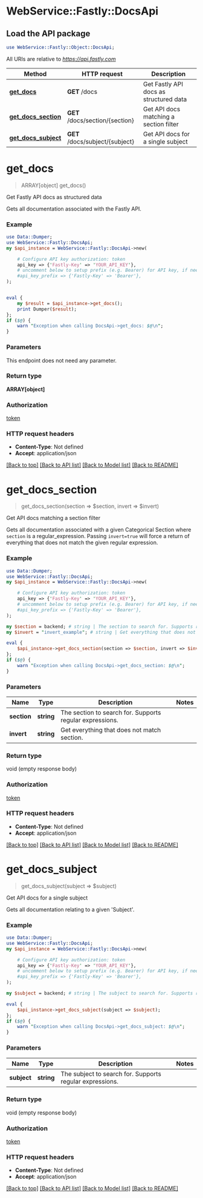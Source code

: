 # WebService::Fastly::DocsApi

## Load the API package
```perl
use WebService::Fastly::Object::DocsApi;
```

All URIs are relative to *https://api.fastly.com*

Method | HTTP request | Description
------------- | ------------- | -------------
[**get_docs**](DocsApi.md#get_docs) | **GET** /docs | Get Fastly API docs as structured data
[**get_docs_section**](DocsApi.md#get_docs_section) | **GET** /docs/section/{section} | Get API docs matching a section filter
[**get_docs_subject**](DocsApi.md#get_docs_subject) | **GET** /docs/subject/{subject} | Get API docs for a single subject


# **get_docs**
> ARRAY[object] get_docs()

Get Fastly API docs as structured data

Gets all documentation associated with the Fastly API.

### Example
```perl
use Data::Dumper;
use WebService::Fastly::DocsApi;
my $api_instance = WebService::Fastly::DocsApi->new(

    # Configure API key authorization: token
    api_key => {'Fastly-Key' => 'YOUR_API_KEY'},
    # uncomment below to setup prefix (e.g. Bearer) for API key, if needed
    #api_key_prefix => {'Fastly-Key' => 'Bearer'},
);


eval {
    my $result = $api_instance->get_docs();
    print Dumper($result);
};
if ($@) {
    warn "Exception when calling DocsApi->get_docs: $@\n";
}
```

### Parameters
This endpoint does not need any parameter.

### Return type

**ARRAY[object]**

### Authorization

[token](../README.md#token)

### HTTP request headers

 - **Content-Type**: Not defined
 - **Accept**: application/json

[[Back to top]](#) [[Back to API list]](../README.md#documentation-for-api-endpoints) [[Back to Model list]](../README.md#documentation-for-models) [[Back to README]](../README.md)

# **get_docs_section**
> get_docs_section(section => $section, invert => $invert)

Get API docs matching a section filter

Gets all documentation associated with a given Categorical Section where `section` is a regular_expression. Passing `invert=true` will force a return of everything that does not match the given regular expression.

### Example
```perl
use Data::Dumper;
use WebService::Fastly::DocsApi;
my $api_instance = WebService::Fastly::DocsApi->new(

    # Configure API key authorization: token
    api_key => {'Fastly-Key' => 'YOUR_API_KEY'},
    # uncomment below to setup prefix (e.g. Bearer) for API key, if needed
    #api_key_prefix => {'Fastly-Key' => 'Bearer'},
);

my $section = backend; # string | The section to search for. Supports regular expressions.
my $invert = "invert_example"; # string | Get everything that does not match section.

eval {
    $api_instance->get_docs_section(section => $section, invert => $invert);
};
if ($@) {
    warn "Exception when calling DocsApi->get_docs_section: $@\n";
}
```

### Parameters

Name | Type | Description  | Notes
------------- | ------------- | ------------- | -------------
 **section** | **string**| The section to search for. Supports regular expressions. | 
 **invert** | **string**| Get everything that does not match section. | 

### Return type

void (empty response body)

### Authorization

[token](../README.md#token)

### HTTP request headers

 - **Content-Type**: Not defined
 - **Accept**: application/json

[[Back to top]](#) [[Back to API list]](../README.md#documentation-for-api-endpoints) [[Back to Model list]](../README.md#documentation-for-models) [[Back to README]](../README.md)

# **get_docs_subject**
> get_docs_subject(subject => $subject)

Get API docs for a single subject

Gets all documentation relating to a given 'Subject'.

### Example
```perl
use Data::Dumper;
use WebService::Fastly::DocsApi;
my $api_instance = WebService::Fastly::DocsApi->new(

    # Configure API key authorization: token
    api_key => {'Fastly-Key' => 'YOUR_API_KEY'},
    # uncomment below to setup prefix (e.g. Bearer) for API key, if needed
    #api_key_prefix => {'Fastly-Key' => 'Bearer'},
);

my $subject = backend; # string | The subject to search for. Supports regular expressions.

eval {
    $api_instance->get_docs_subject(subject => $subject);
};
if ($@) {
    warn "Exception when calling DocsApi->get_docs_subject: $@\n";
}
```

### Parameters

Name | Type | Description  | Notes
------------- | ------------- | ------------- | -------------
 **subject** | **string**| The subject to search for. Supports regular expressions. | 

### Return type

void (empty response body)

### Authorization

[token](../README.md#token)

### HTTP request headers

 - **Content-Type**: Not defined
 - **Accept**: application/json

[[Back to top]](#) [[Back to API list]](../README.md#documentation-for-api-endpoints) [[Back to Model list]](../README.md#documentation-for-models) [[Back to README]](../README.md)

